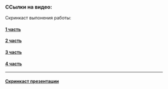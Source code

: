 ### ССылки на видео:

Скринкаст выпонения работы:

#### [1 часть](https://youtu.be/EEGr4OVmxDY)

#### [2 часть](https://youtu.be/cxlS3E2aPW4)

#### [3 часть](https://youtu.be/3kLaGG-Cbwc)

#### [4 часть](https://youtu.be/Xoh3FInx-Uw)

---

#### [Скринкаст презентации](https://youtu.be/ZHR0u7mjERM)
